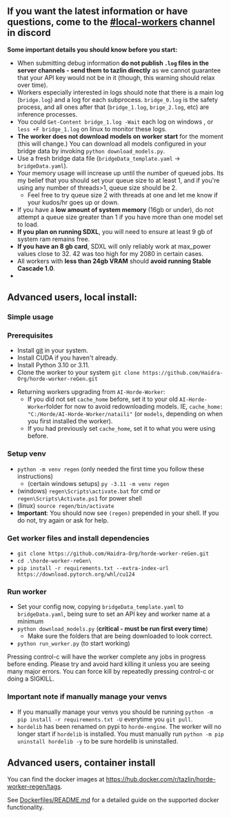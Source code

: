 ##  If you want the latest information or have questions, come to the [#local-workers](https://discord.com/channels/781145214752129095/1076124012305993768) channel in discord


**Some important details you should know before you start:**

- When submitting debug information **do not publish `.log` files in the server channels - send them to tazlin directly** as we cannot guarantee that your API key would not be in it (though, this warning should relax over time).
- Workers especially interested in logs should note that there is a main log (`bridge.log`) and a log for each subprocess. `bridge_0.log` is the safety process, and all ones after that (`bridge_1.log`, `brige_2.log`, etc) are inference processes.
- You could `Get-Content bridge_1.log -Wait` each log on windows , or `less +F bridge_1.log` on linux to monitor these logs.
- **The worker does not download models on worker start** for the moment (this will change.) You can download all models configured in your bridge data by invoking `python download_models.py`.
- Use a fresh bridge data file (`bridgeData_template.yaml` -> `bridgeData.yaml`).
- Your memory usage will increase up until the number of queued jobs. Its my belief that you should set your queue size to at least 1, and if you're using any number of threads>1, queue size should be 2.
  - Feel free to try queue size 2 with threads at one and let me know if your kudos/hr goes up or down.
- If you have a **low amount of system memory** (16gb or under), do not attempt a queue size greater than 1 if you have more than one model set to load.
- **If you plan on running SDXL**, you will need to ensure at least 9 gb of system ram remains free.
- **If you have an 8 gb card**, SDXL will only reliably work at max_power values close to 32. 42 was too high for my 2080 in certain cases.
- All workers with **less than 24gb VRAM** should **avoid running Stable Cascade 1.0**.
-
## Advanced users, local install:

### Simple usage

### Prerequisites
* Install [git](https://git-scm.com/) in your system.
* Install CUDA if you haven't already.
* Install Python 3.10 or 3.11.
* Clone the worker to your system
   `git clone https://github.com/Haidra-Org/horde-worker-reGen.git`
- Returning workers upgrading from `AI-Horde-Worker`:
  - If you did not set `cache_home` before, set it to your old `AI-Horde-Worker`folder for now to avoid redownloading models. IE, `cache_home: "C:/Horde/AI-Horde-Worker/nataili"` (or `models`, depending on when you first installed the worker).
  - If you had previously set `cache_home`, set it to what you were using before.

### Setup venv
- `python -m venv regen` (only needed the first time you follow these instructions)
  - (certain windows setups) `py -3.11 -m venv regen`
- (windows) `regen\Scripts\activate.bat` for cmd or `regen\Scripts\Activate.ps1` for power shell
- (linux) `source regen/bin/activate`
- **Important**: You should now see `(regen)` prepended in your shell. If you do not, try again or ask for help.

### Get worker files and install dependencies
- `git clone https://github.com/Haidra-Org/horde-worker-reGen.git`
- `cd .\horde-worker-reGen\`
- `pip install -r requirements.txt --extra-index-url https://download.pytorch.org/whl/cu124`

### Run worker
- Set your config now, copying `bridgeData_template.yaml` to `bridgeData.yaml`, being sure to set an API key and worker name at a minimum
- `python download_models.py` (**critical - must be run first every time**)
  - Make sure the folders that are being downloaded to look correct.
- `python run_worker.py` (to start working)

Pressing control-c will have the worker complete any jobs in progress before ending. Please try and avoid hard killing it unless you are seeing many major errors. You can force kill by repeatedly pressing control-c or doing a SIGKILL.

### Important note if manually manage your venvs
- If you manually manage your venvs you should be running `python -m pip install -r requirements.txt -U` everytime you `git pull`.
- `hordelib` has been renamed on pypi to `horde-engine`. The worker will no longer start if `hordelib` is installed. You must manually run `python -m pip uninstall hordelib -y` to be sure hordelib is uninstalled.

## Advanced users, container install

You can find the docker images at https://hub.docker.com/r/tazlin/horde-worker-regen/tags.

See [Dockerfiles/README.md](Dockerfiles/README.md) for a detailed guide on the supported docker functionality.
